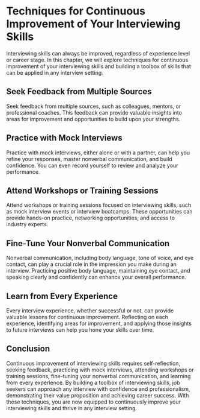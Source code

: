 Techniques for Continuous Improvement of Your Interviewing Skills
=================================================================================================================================

Interviewing skills can always be improved, regardless of experience level or career stage. In this chapter, we will explore techniques for continuous improvement of your interviewing skills and building a toolbox of skills that can be applied in any interview setting.

Seek Feedback from Multiple Sources
-----------------------------------

Seek feedback from multiple sources, such as colleagues, mentors, or professional coaches. This feedback can provide valuable insights into areas for improvement and opportunities to build upon your strengths.

Practice with Mock Interviews
-----------------------------

Practice with mock interviews, either alone or with a partner, can help you refine your responses, master nonverbal communication, and build confidence. You can even record yourself to review and analyze your performance.

Attend Workshops or Training Sessions
-------------------------------------

Attend workshops or training sessions focused on interviewing skills, such as mock interview events or interview bootcamps. These opportunities can provide hands-on practice, networking opportunities, and access to industry experts.

Fine-Tune Your Nonverbal Communication
--------------------------------------

Nonverbal communication, including body language, tone of voice, and eye contact, can play a crucial role in the impression you make during an interview. Practicing positive body language, maintaining eye contact, and speaking clearly and confidently can enhance your overall performance.

Learn from Every Experience
---------------------------

Every interview experience, whether successful or not, can provide valuable lessons for continuous improvement. Reflecting on each experience, identifying areas for improvement, and applying those insights to future interviews can help you hone your skills over time.

Conclusion
----------

Continuous improvement of interviewing skills requires self-reflection, seeking feedback, practicing with mock interviews, attending workshops or training sessions, fine-tuning your nonverbal communication, and learning from every experience. By building a toolbox of interviewing skills, job seekers can approach any interview with confidence and professionalism, demonstrating their value proposition and achieving career success. With these techniques, you are now equipped to continuously improve your interviewing skills and thrive in any interview setting.
